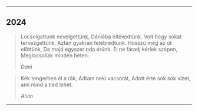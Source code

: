 
---

## 2024

> Locsolgattunk nevelgettünk,
> Dániába eltévedtünk.
> Volt hogy sokat tervezgettünk,
> Aztán gyakran felébredtünk.
> Hosszú még az út előttünk,
> De majd egyszer oda érünk.
> El ne fáradj kérlek szépen,
> Meglocsollak minden héten.
> 
> *Dani*

> Kék tengerben él a rák,
> Adtam neki vacsorát,
> Adott érte sok sok vizet,
> ami mind a tied lehet.
> 
> *Alvin*

---